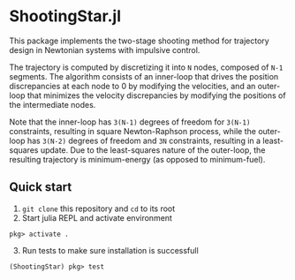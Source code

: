 # ShootingStar.jl

This package implements the two-stage shooting method for trajectory design in Newtonian systems with impulsive control. 

The trajectory is computed by discretizing it into `N` nodes, composed of `N-1` segments. 
The algorithm consists of an inner-loop that drives the position discrepancies at each node to 0 by modifying the velocities, and an outer-loop that minimizes the velocity discrepancies by modifying the positions of the intermediate nodes. 

Note that the inner-loop has `3(N-1)` degrees of freedom for `3(N-1)` constraints, resulting in square Newton-Raphson process, while the outer-loop has `3(N-2)` degrees of freedom and `3N` constraints, resulting in a least-squares update. 
Due to the least-squares nature of the outer-loop, the resulting trajectory is minimum-energy (as opposed to minimum-fuel). 

## Quick start

1. `git clone` this repository and `cd` to its root
2. Start julia REPL and activate environment 

```julia-repl
pkg> activate .
```

3. Run tests to make sure installation is successfull

```julia-repl
(ShootingStar) pkg> test
```


